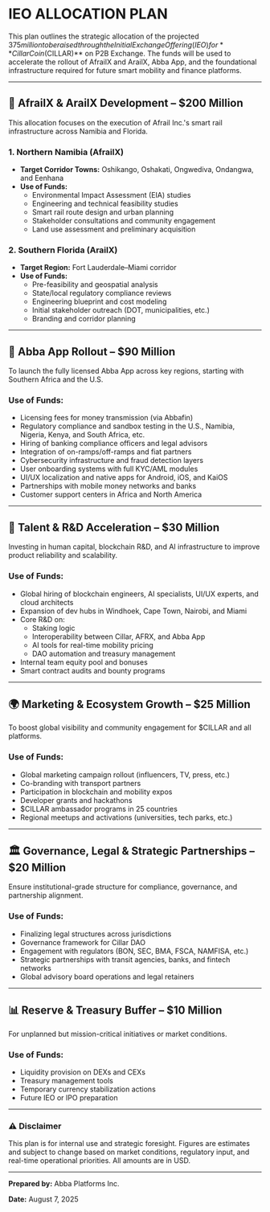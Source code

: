 # IEO ALLOCATION PLAN

This plan outlines the strategic allocation of the projected $375 million to be raised through the Initial Exchange Offering (IEO) for **CillarCoin ($CILLAR)** on P2B Exchange. The funds will be used to accelerate the rollout of AfrailX and ArailX, Abba App, and the foundational infrastructure required for future smart mobility and finance platforms.

----------

## 🚄 AfrailX & ArailX Development – **$200 Million**

This allocation focuses on the execution of Afrail Inc.'s smart rail infrastructure across Namibia and Florida.

### 1. Northern Namibia (AfrailX)

-   **Target Corridor Towns:** Oshikango, Oshakati, Ongwediva, Ondangwa, and Eenhana
-   **Use of Funds:**
    -   Environmental Impact Assessment (EIA) studies
    -   Engineering and technical feasibility studies
    -   Smart rail route design and urban planning
    -   Stakeholder consultations and community engagement
    -   Land use assessment and preliminary acquisition

### 2. Southern Florida (ArailX)

-   **Target Region:** Fort Lauderdale–Miami corridor
-   **Use of Funds:**
    -   Pre-feasibility and geospatial analysis
    -   State/local regulatory compliance reviews
    -   Engineering blueprint and cost modeling
    -   Initial stakeholder outreach (DOT, municipalities, etc.)
    -   Branding and corridor planning

----------

## 📱 Abba App Rollout – **$90 Million**

To launch the fully licensed Abba App across key regions, starting with Southern Africa and the U.S.

### Use of Funds:

-   Licensing fees for money transmission (via Abbafin)
-   Regulatory compliance and sandbox testing in the U.S., Namibia, Nigeria, Kenya, and South Africa, etc.
-   Hiring of banking compliance officers and legal advisors
-   Integration of on-ramps/off-ramps and fiat partners
-   Cybersecurity infrastructure and fraud detection layers
-   User onboarding systems with full KYC/AML modules
-   UI/UX localization and native apps for Android, iOS, and KaiOS
-   Partnerships with mobile money networks and banks
-   Customer support centers in Africa and North America

----------

## 🧠 Talent & R&D Acceleration – **$30 Million**

Investing in human capital, blockchain R&D, and AI infrastructure to improve product reliability and scalability.

### Use of Funds:

-   Global hiring of blockchain engineers, AI specialists, UI/UX experts, and cloud architects
-   Expansion of dev hubs in Windhoek, Cape Town, Nairobi, and Miami
-   Core R&D on:
    -   Staking logic
    -   Interoperability between Cillar, AFRX, and Abba App
    -   AI tools for real-time mobility pricing
    -   DAO automation and treasury management
-   Internal team equity pool and bonuses
-   Smart contract audits and bounty programs

----------

## 🌍 Marketing & Ecosystem Growth – **$25 Million**

To boost global visibility and community engagement for $CILLAR and all platforms.

### Use of Funds:

-   Global marketing campaign rollout (influencers, TV, press, etc.)
-   Co-branding with transport partners
-   Participation in blockchain and mobility expos
-   Developer grants and hackathons
-   $CILLAR ambassador programs in 25 countries
-   Regional meetups and activations (universities, tech parks, etc.)

----------

## 🏛️ Governance, Legal & Strategic Partnerships – **$20 Million**

Ensure institutional-grade structure for compliance, governance, and partnership alignment.

### Use of Funds:

-   Finalizing legal structures across jurisdictions
-   Governance framework for Cillar DAO
-   Engagement with regulators (BON, SEC, BMA, FSCA, NAMFISA, etc.)
-   Strategic partnerships with transit agencies, banks, and fintech networks
-   Global advisory board operations and legal retainers

----------

## 📊 Reserve & Treasury Buffer – **$10 Million**

For unplanned but mission-critical initiatives or market conditions.

### Use of Funds:

-   Liquidity provision on DEXs and CEXs
-   Treasury management tools
-   Temporary currency stabilization actions
-   Future IEO or IPO preparation

----------

### ⚠️ Disclaimer

This plan is for internal use and strategic foresight. Figures are estimates and subject to change based on market conditions, regulatory input, and real-time operational priorities. All amounts are in USD.

----------

**Prepared by:** Abba Platforms Inc.

**Date:** August 7, 2025
